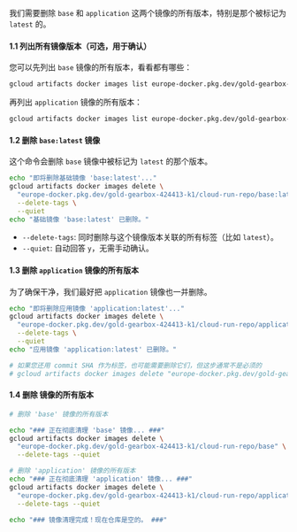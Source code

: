 
我们需要删除 `base` 和 `application` 这两个镜像的所有版本，特别是那个被标记为 `latest` 的。

#### 1.1 列出所有镜像版本（可选，用于确认）

您可以先列出 `base` 镜像的所有版本，看看都有哪些：
```bash
gcloud artifacts docker images list europe-docker.pkg.dev/gold-gearbox-424413-k1/cloud-run-repo/base --include-tags
```
再列出 `application` 镜像的所有版本：
```bash
gcloud artifacts docker images list europe-docker.pkg.dev/gold-gearbox-424413-k1/cloud-run-repo/application --include-tags
```

#### 1.2 删除 `base:latest` 镜像

这个命令会删除 `base` 镜像中被标记为 `latest` 的那个版本。

```bash
echo "即将删除基础镜像 'base:latest'..."
gcloud artifacts docker images delete \
  "europe-docker.pkg.dev/gold-gearbox-424413-k1/cloud-run-repo/base:latest" \
  --delete-tags \
  --quiet
echo "基础镜像 'base:latest' 已删除。"
```
*   `--delete-tags`: 同时删除与这个镜像版本关联的所有标签（比如 `latest`）。
*   `--quiet`: 自动回答 `y`，无需手动确认。

#### 1.3 删除 `application` 镜像的所有版本

为了确保干净，我们最好把 `application` 镜像也一并删除。

```bash
echo "即将删除应用镜像 'application:latest'..."
gcloud artifacts docker images delete \
  "europe-docker.pkg.dev/gold-gearbox-424413-k1/cloud-run-repo/application:latest" \
  --delete-tags \
  --quiet
echo "应用镜像 'application:latest' 已删除。"

# 如果您还用 commit SHA 作为标签，也可能需要删除它们，但这步通常不是必须的
# gcloud artifacts docker images delete "europe-docker.pkg.dev/gold-gearbox-424413-k1/cloud-run-repo/application:7bdb6a0" --delete-tags --quiet
```

#### 1.4 删除 镜像的所有版本
```bash
# 删除 'base' 镜像的所有版本

echo "### 正在彻底清理 'base' 镜像... ###"
gcloud artifacts docker images delete \
  "europe-docker.pkg.dev/gold-gearbox-424413-k1/cloud-run-repo/base" \
  --delete-tags --quiet

# 删除 'application' 镜像的所有版本
echo "### 正在彻底清理 'application' 镜像... ###"
gcloud artifacts docker images delete \
  "europe-docker.pkg.dev/gold-gearbox-424413-k1/cloud-run-repo/application" \
  --delete-tags --quiet

echo "### 镜像清理完成！现在仓库是空的。 ###"
```